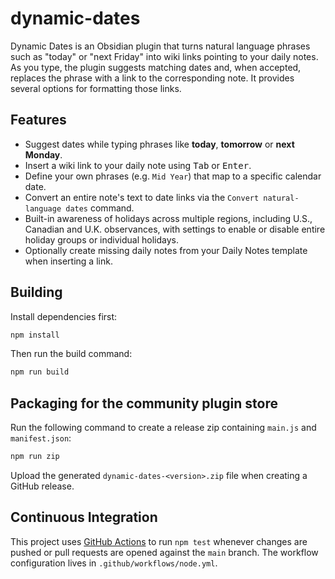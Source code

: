 # dynamic-dates

Dynamic Dates is an Obsidian plugin that turns natural language phrases such as "today" or "next Friday" into wiki links pointing to your daily notes. As you type, the plugin suggests matching dates and, when accepted, replaces the phrase with a link to the corresponding note. It provides several options for formatting those links.

## Features

- Suggest dates while typing phrases like **today**, **tomorrow** or **next Monday**.
- Insert a wiki link to your daily note using <kbd>Tab</kbd> or <kbd>Enter</kbd>.
- Define your own phrases (e.g. `Mid Year`) that map to a specific calendar date.
- Convert an entire note's text to date links via the `Convert natural-language dates` command.
- Built-in awareness of holidays across multiple regions, including U.S., Canadian and U.K. observances, with settings to enable or disable entire holiday groups or individual holidays.
- Optionally create missing daily notes from your Daily Notes template when inserting a link.

## Building

Install dependencies first:

```bash
npm install
```

Then run the build command:

```bash
npm run build
```

## Packaging for the community plugin store

Run the following command to create a release zip containing `main.js` and `manifest.json`:

```bash
npm run zip
```

Upload the generated `dynamic-dates-<version>.zip` file when creating a GitHub release.

## Continuous Integration

This project uses [GitHub Actions](https://github.com/features/actions) to run
`npm test` whenever changes are pushed or pull requests are opened against the
`main` branch. The workflow configuration lives in
`.github/workflows/node.yml`.
